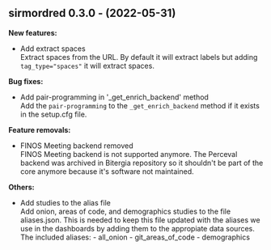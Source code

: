## sirmordred 0.3.0 - (2022-05-31)

**New features:**

 * Add extract spaces\
   Extract spaces from the URL. By default it will extract labels but
   adding `tag_type="spaces"` it will extract spaces.

**Bug fixes:**

 * Add pair-programming in '_get_enrich_backend' method\
   Add the `pair-programming` to the `_get_enrich_backend` method if it
   exists in the setup.cfg file.

**Feature removals:**

 * FINOS Meeting backend removed\
   FINOS Meeting backend is not supported anymore. The Perceval backend
   was archived in Bitergia repository so it shouldn't be part of the
   core anymore because it's software not maintained.

**Others:**

 * Add studies to the alias file\
   Add onion, areas of code, and demographics studies to the file
   aliases.json. This is needed to keep this file updated with the
   aliases we use in the dashboards by adding them to the appropiate data
   sources. The included aliases: - all_onion - git_areas_of_code -
   demographics

